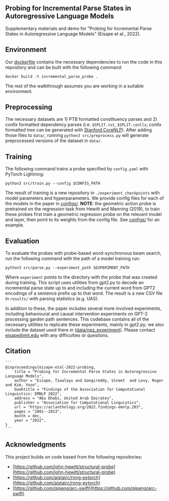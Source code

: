 
## Probing for Incremental Parse States in Autoregressive Language Models

Supplementary materials and demo for "Probing for Incremental Parse States in Autoregressive Language Models" (Eisape et al., 2022).

## Environment

Our [dockerfile](Dockerfile) contains the necessary dependencies to run the code in this repository and can be built with the following command:

    docker build -t incremental_parse_probe .

The rest of the walkthrough assumes you are working in a suitable environment.

## Preprocessing

The necessary datasets are 1) PTB formatted constituency parses and 2) conllx formatted dependency parses (i.e. `$SPLIT.txt`, `$SPLIT.conllx`; conllx formatted tree can be generated with [Stanford CoreNLP](https://stanfordnlp.github.io/CoreNLP/)). After adding those files to `data/`, running `python3 src/preprocess.py` will generate preprocessed versions of the dataset in `data/`.

## Training

The following command trains a probe specified by `config.yaml` with PyTorch Lightning:

    python3 src/train.py --config $CONFIG_PATH

The result of training is a new repository in `./experiment_checkpoints` with model parameters and hyperparameters. We provide config files for each of the models in the paper in [configs/](configs). **NOTE**: the geometric action probe is pretrained on the regression task from Hewitt and Manning (2019), to train these probes first train a geometric regression probe on the relevant model and layer, then point to its weights from the config file. See [configs/](configs) for an example.

## Evaluation

To evaluate the probes with probe-based word-synchronous beam search, run the following command with the path of a model training run:

    python3 src/parse.py --experiment_path $EXPERIMENT_PATH

Where `experiment` points to the directory with the probe that was created during training. This script uses utilities from gpt2.py to decode an incremental parse state up to and including the current word from GPT2 encodings of a sentence prefix up to that word. The result is a new CSV file in `results/` with parsing statistics (e.g. UAS).

In addition to these, the paper includes several more involved experiments, including behavioural and causal intervention experiments on GPT-2 processing garden path sentences. This codebase contains all of the necessary utilities to replicate these experiments, mainly in gpt2.py; we also include the dataset used there in  ([data/npz_experiment](data/npz_experiment)).  Please contact [eisape@mit.edu]([mailto:eisape@mit.edu](https://eisape.github.io/)) with any difficulties or questions.

## Citation

    ```
    @inproceedings{eisape-etal-2022-probing,
        title = "Probing for Incremental Parse States in Autoregressive Language Models",
        author = "Eisape, Tiwalayo and Gangireddy, Vineet  and Levy, Roger and Kim, Yoon",
        booktitle = "Findings of the Association for Computational Linguistics: EMNLP 2022",
        address = "Abu Dhabi, United Arab Emirates",
        publisher = "Association for Computational Linguistics",
        url = "https://aclanthology.org/2022.findings-emnlp.203",
        pages = "2801--2813",
        month = dec,
        year = "2022",
    }
    ```

## Acknowledgments

This project builds on code based from the following repositories:

- [https://github.com/john-hewitt/structural-probe](https://github.com/john-hewitt/structural-probe)
- [https://github.com/aistairc/rnng-pytorch](https://github.com/aistairc/rnng-pytorch)
- [https://github.com/qipeng/arc-swift](https://github.com/qipeng/arc-swift)
